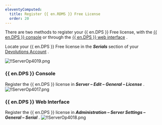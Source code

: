 ```yaml
---
eleventyComputed:
  title: Register {{ en.RDMS }} Free License
  order: 20
---
```

There are two methods to register your {{ en.DPS }} Free license, with the [{{ en.DPS }} console](#devolutions-server-console) or through the [{{ en.DPS }} web interface](#devolutions-server-web-interface) .  

Locate your {{ en.DPS }} Free license in the ***Serials*** section of your [Devolutions Account](https://portal.devolutions.com/serials) .  

![!!ServerOp4019.png](/img/en/server/ServerOp4019.png)  

### {{ en.DPS }} Console 
Register the {{ en.DPS }} license in ***Server – Edit – General – License*** . 
![!!ServerOp4017.png](/img/en/server/ServerOp4017.png) 

### {{ en.DPS }} Web Interface 
Register the {{ en.DPS }} license in ***Administration – Server Settings – General – Serial*** . 
![!!ServerOp4018.png](/img/en/server/ServerOp4018.png) 

